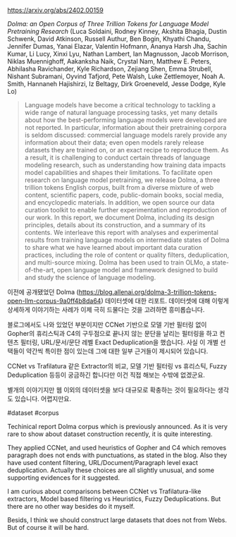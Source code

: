 https://arxiv.org/abs/2402.00159

*Dolma: an Open Corpus of Three Trillion Tokens for Language Model Pretraining Research* (Luca Soldaini, Rodney Kinney, Akshita Bhagia, Dustin Schwenk, David Atkinson, Russell Authur, Ben Bogin, Khyathi Chandu, Jennifer Dumas, Yanai Elazar, Valentin Hofmann, Ananya Harsh Jha, Sachin Kumar, Li Lucy, Xinxi Lyu, Nathan Lambert, Ian Magnusson, Jacob Morrison, Niklas Muennighoff, Aakanksha Naik, Crystal Nam, Matthew E. Peters, Abhilasha Ravichander, Kyle Richardson, Zejiang Shen, Emma Strubell, Nishant Subramani, Oyvind Tafjord, Pete Walsh, Luke Zettlemoyer, Noah A. Smith, Hannaneh Hajishirzi, Iz Beltagy, Dirk Groeneveld, Jesse Dodge, Kyle Lo)

> Language models have become a critical technology to tackling a wide range of natural language processing tasks, yet many details about how the best-performing language models were developed are not reported. In particular, information about their pretraining corpora is seldom discussed: commercial language models rarely provide any information about their data; even open models rarely release datasets they are trained on, or an exact recipe to reproduce them. As a result, it is challenging to conduct certain threads of language modeling research, such as understanding how training data impacts model capabilities and shapes their limitations. To facilitate open research on language model pretraining, we release Dolma, a three trillion tokens English corpus, built from a diverse mixture of web content, scientific papers, code, public-domain books, social media, and encyclopedic materials. In addition, we open source our data curation toolkit to enable further experimentation and reproduction of our work. In this report, we document Dolma, including its design principles, details about its construction, and a summary of its contents. We interleave this report with analyses and experimental results from training language models on intermediate states of Dolma to share what we have learned about important data curation practices, including the role of content or quality filters, deduplication, and multi-source mixing. Dolma has been used to train OLMo, a state-of-the-art, open language model and framework designed to build and study the science of language modeling.

이전에 공개됐었던 Dolma (https://blog.allenai.org/dolma-3-trillion-tokens-open-llm-corpus-9a0ff4b8da64) 데이터셋에 대한 리포트. 데이터셋에 대해 이렇게 상세하게 이야기하는 사례가 이제 극히 드물다는 것을 고려하면 흥미롭습니다.

블로그에서도 나와 있었던 부분이지만 CCNet 기반으로 모델 기반 필터링 없이 Gopher의 휴리스틱과 C4의 구두점으로 끝나지 않는 문단을 날리는 필터링을 하고 컨텐츠 필터링, URL/문서/문단 레벨 Exact Deduplication을 했습니다. 사실 이 개별 선택들이 약간씩 특이한 점이 있는데 그에 대한 일부 근거들이 제시되어 있습니다.

CCNet vs Trafilatura 같은 Extractor의 비교, 모델 기반 필터링 vs 휴리스틱, Fuzzy Deduplication 등등이 궁금하긴 합니다만 이건 직접 해보는 수밖에 없겠군요.

별개의 이야기지만 웹 이외의 데이터셋을 보다 대규모로 확충하는 것이 필요하다는 생각도 있습니다. 어렵지만요.

#dataset #corpus 

Techinical report Dolma corpus which is previously announced. As it is very rare to show about dataset construction recently, it is quite interesting.

They applied CCNet, and used heuristics of Gopher and C4 which removes paragraph does not ends with punctuations, as stated in the blog. Also they have used content filtering, URL/Document/Paragraph level exact deduplication. Actually these choices are all slightly unusual, and some supporting evidences for it suggested.

I am curious about comparisons between CCNet vs Trafilatura-like extractors, Model based filtering vs Heuristics, Fuzzy Deduplications. But there are no other way besides do it myself.

Besids, I think we should construct large datasets that does not from Webs. But of course it will be hard.